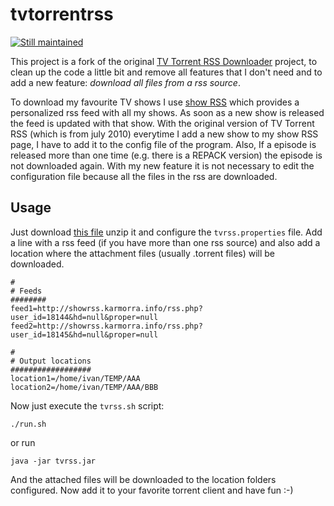 tvtorrentrss
============

[![Still maintained](http://stillmaintained.com/lmivan/tvtorrentrss.png)](http://stillmaintained.com/lmivan/tvtorrentrss)

This project is a fork of the original [TV Torrent RSS Downloader](https://sourceforge.net/projects/tvtorrentrss/) project, to clean up the code a little bit and remove all features that I don't need and to add a new feature: *download all files from a rss source*.

To download my favourite TV shows I use [show RSS](http://showrss.karmorra.info) which provides a personalized rss feed with all my shows. As soon as a new show is released the feed is updated with that show. With the original version of TV Torrent RSS (which is from july 2010) everytime I add a new show to my show RSS page, I have to add it to the config file of the program. Also, If a episode is released more than one time (e.g. there is a REPACK version) the episode is not downloaded again. With my new feature it is not necessary to edit the configuration file because all the files in the rss are downloaded.

Usage
-----
Just download [this file](https://github.com/lmivan/tvtorrentrss/raw/releases/output/tvrss-20130102.zip) unzip it and configure the `tvrss.properties` file.
Add a line with a rss feed (if you have more than one rss source) and also add a location where the attachment files (usually .torrent files) will be downloaded.

```
#
# Feeds
########
feed1=http://showrss.karmorra.info/rss.php?user_id=18144&hd=null&proper=null
feed2=http://showrss.karmorra.info/rss.php?user_id=18145&hd=null&proper=null

#
# Output locations
##################
location1=/home/ivan/TEMP/AAA
location2=/home/ivan/TEMP/AAA/BBB
```

Now just execute the `tvrss.sh` script:
```
./run.sh
```

or run
```
java -jar tvrss.jar
```

And the attached files will be downloaded to the location folders configured. Now add it to your favorite torrent client and have fun :-)